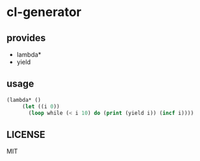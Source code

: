 # cl-generator

## provides
* lambda*
* yield

## usage
``` lisp
(lambda* ()
	 (let ((i 0))
	   (loop while (< i 10) do (print (yield i)) (incf i))))
```

## LICENSE
MIT

